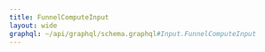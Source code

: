 ```yaml
---
title: FunnelComputeInput
layout: wide
graphql: ~/api/graphql/schema.graphql#Input.FunnelComputeInput
---
```



